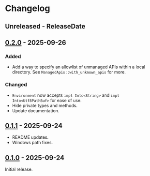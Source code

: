 # Changelog

<!-- next-header -->
## Unreleased - ReleaseDate

## [0.2.0] - 2025-09-26

### Added

- Add a way to specify an allowlist of unmanaged APIs within a local directory. See `ManagedApis::with_unknown_apis` for more.

### Changed

- `Environment` now accepts `impl Into<String>` and `impl Into<Utf8PathBuf>` for ease of use.
- Hide private types and methods.
- Update documentation.

## [0.1.1] - 2025-09-24

- README updates.
- Windows path fixes.

## [0.1.0] - 2025-09-24

Initial release.

<!-- next-url -->
[0.2.0]: https://github.com/oxidecomputer/dropshot-api-manager/releases/tag/dropshot-api-manager-0.2.0
[0.1.1]: https://github.com/oxidecomputer/dropshot-api-manager/releases/tag/dropshot-api-manager-0.1.1
[0.1.0]: https://github.com/oxidecomputer/dropshot-api-manager/releases/tag/dropshot-api-manager-0.1.0

